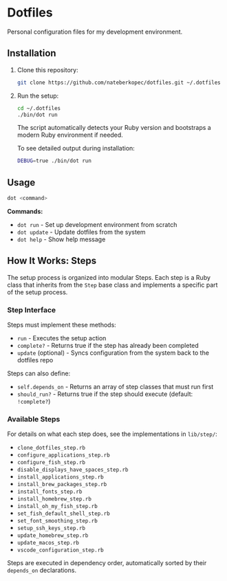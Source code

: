 # Dotfiles

Personal configuration files for my development environment.

## Installation

1. Clone this repository:
   ```bash
   git clone https://github.com/nateberkopec/dotfiles.git ~/.dotfiles
   ```

2. Run the setup:
   ```bash
   cd ~/.dotfiles
   ./bin/dot run
   ```

   The script automatically detects your Ruby version and bootstraps a modern Ruby environment if needed.

   To see detailed output during installation:
   ```bash
   DEBUG=true ./bin/dot run
   ```

## Usage

```bash
dot <command>
```

**Commands:**
- `dot run` - Set up development environment from scratch
- `dot update` - Update dotfiles from the system
- `dot help` - Show help message

## How It Works: Steps

The setup process is organized into modular Steps. Each step is a Ruby class that inherits from the `Step` base class and implements a specific part of the setup process.

### Step Interface

Steps must implement these methods:

- `run` - Executes the setup action
- `complete?` - Returns true if the step has already been completed
- `update` (optional) - Syncs configuration from the system back to the dotfiles repo

Steps can also define:

- `self.depends_on` - Returns an array of step classes that must run first
- `should_run?` - Returns true if the step should execute (default: `!complete?`)

### Available Steps

For details on what each step does, see the implementations in `lib/step/`:

- `clone_dotfiles_step.rb`
- `configure_applications_step.rb`
- `configure_fish_step.rb`
- `disable_displays_have_spaces_step.rb`
- `install_applications_step.rb`
- `install_brew_packages_step.rb`
- `install_fonts_step.rb`
- `install_homebrew_step.rb`
- `install_oh_my_fish_step.rb`
- `set_fish_default_shell_step.rb`
- `set_font_smoothing_step.rb`
- `setup_ssh_keys_step.rb`
- `update_homebrew_step.rb`
- `update_macos_step.rb`
- `vscode_configuration_step.rb`

Steps are executed in dependency order, automatically sorted by their `depends_on` declarations.
